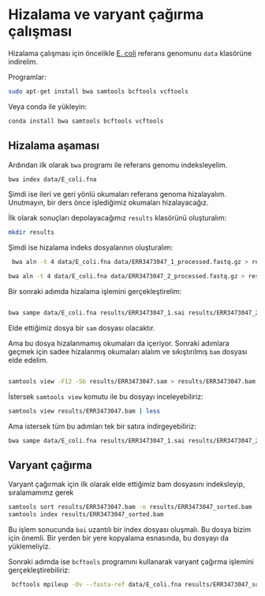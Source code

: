 # Hizalama ve varyant çağırma çalışması

Hizalama çalışması için öncelikle [E. coli](https://drive.google.com/file/d/1gvoOF6KXhgqUoYtCRpVRfeHQsbgla-nL/view?usp=sharing) referans genomunu `data` klasörüne indirelim.

Programlar:

```bash
sudo apt-get install bwa samtools bcftools vcftools

```

Veya conda ile yükleyin:

```bash
conda install bwa samtools bcftools vcftools
```  

## Hizalama aşaması

Ardından ilk olarak `bwa` programı ile referans genomu indeksleyelim.

```bash 
bwa index data/E_coli.fna

```

Şimdi ise ileri ve geri yönlü okumaları referans genoma hizalayalım. Unutmayın, bir ders önce işlediğimiz okumaları hizalayacağız.

İlk olarak sonuçları depolayacağımız `results` klasörünü oluşturalım:

```bash
mkdir results
``` 

Şimdi ise hizalama indeks dosyalarının oluşturalım:

```bash
 bwa aln -t 4 data/E_coli.fna data/ERR3473047_1_processed.fastq.gz > results/ERR3473047_1.sai

bwa aln -t 4 data/E_coli.fna data/ERR3473047_2_processed.fastq.gz > results/ERR3473047_2.sai

```

Bir sonraki adımda hizalama işlemini gerçekleştirelim:

```bash

bwa sampe data/E_coli.fna results/ERR3473047_1.sai results/ERR3473047_2.sai data/ERR3473047_1_processed.fastq.gz data/ERR3473047_2_processed.fastq.gz > results/ERR3473047.sam
```

Elde ettiğimiz dosya bir `sam` dosyası olacaktır.

Ama bu dosya hizalanmamış okumaları da içeriyor. Sonraki adımlara geçmek için sadee hizalanmış okumaları alalım ve sıkıştırılmış `bam` dosyası elde edelim.

```bash

samtools view -F12 -Sb results/ERR3473047.sam > results/ERR3473047.bam

```

İstersek `samtools view` komutu ile bu dosyayı inceleyebiliriz:

```bash
samtools view results/ERR3473047.bam | less
``` 

Ama istersek tüm bu adımları tek bir satıra indirgeyebiliriz:

```bash
bwa sampe data/E_coli.fna results/ERR3473047_1.sai results/ERR3473047_2.sai data/ERR3473047_1_processed.fastq.gz data/ERR3473047_2_processed.fastq.gz | samtools view -F4 -Sb > results/ERR3473047.bam

``` 

## Varyant çağırma

Varyant çağırmak için ilk olarak elde ettiğimiz bam dosyasını indeksleyip, sıralamamımz gerek

```bash
samtools sort results/ERR3473047.bam -o results/ERR3473047_sorted.bam
samtools index results/ERR3473047_sorted.bam
```

Bu işlem sonucunda `bai` uzantılı bir index dosyası oluşmalı. Bu dosya bizim için önemli. Bir yerden bir yere kopyalama esnasında, bu dosyayı da yüklemeliyiz.

Sonraki adımda ise `bcftools` programını kullanarak varyant çağırma işlemini gerçekleştirebiliriz:

```bash
 bcftools mpileup -Ov --fasta-ref data/E_coli.fna results/ERR3473047_sorted.bam | bcftools call -mv -Ov -o results/calls.vcf
```

